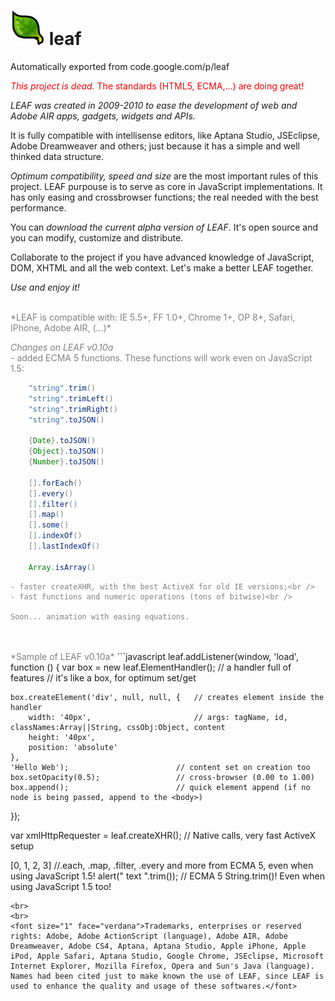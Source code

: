 # ![leaf](visual/logo.png) leaf
Automatically exported from code.google.com/p/leaf


<font color="red">*This project is dead.* The standards (HTML5, ECMA,...) are doing great!</font>

*LEAF was created in 2009-2010 to ease the development of web and Adobe AIR apps, gadgets, widgets and APIs.*

It is fully compatible with intellisense editors, like Aptana Studio, JSEclipse, Adobe Dreamweaver and others; just because it has a simple and well thinked data structure. 

*Optimum compatibility, speed and size* are the most important rules of this project. LEAF purpouse is to serve as core in JavaScript implementations. It has only easing and crossbrowser functions; the real needed with the best performance.

You can *download the current alpha version of LEAF*. It's open source and you can modify, customize and distribute.

Collaborate to the project if you have advanced knowledge of JavaScript, DOM, XHTML and all the web context. Let's make a better LEAF together.

*Use and enjoy it!*

<br />
<font color="gray">*LEAF is compatible with: IE 5.5+, FF 1.0+, Chrome 1+, OP 8+, Safari, IPhone, Adobe AIR, (...)*
<br />

*Changes on LEAF v0.10a*
<br />
    - added ECMA 5 functions. These functions will work even on JavaScript 1.5:
```javascript
    "string".trim()
    "string".trimLeft()
    "string".trimRight()
    "string".toJSON()

    {Date}.toJSON()
    {Object}.toJSON()
    {Number}.toJSON()

    [].forEach()
    [].every()
    [].filter()
    [].map()
    [].some()
    [].indexOf()
    [].lastIndexOf()

    Array.isArray()
``` 
    - faster createXHR, with the best ActiveX for old IE versions;<br />
    - fast functions and numeric operations (tons of bitwise)<br />

    Soon... animation with easing equations.
<br />
<br />
*Sample of LEAF v0.10a*

</font>
```javascript
leaf.addListener(window, 'load', function ()
{
    var box = new leaf.ElementHandler();     // a handler full of features
                                             // it's like a box, for optimum set/get
	
    box.createElement('div', null, null, {   // creates element inside the handler
        width: '40px',                       // args: tagName, id, classNames:Array||String, cssObj:Object, content
        height: '40px',
        position: 'absolute'
    },
    'Hello Web');                        // content set on creation too
    box.setOpacity(0.5);                 // cross-browser (0.00 to 1.00)
    box.append();                        // quick element append (if no node is being passed, append to the <body>)
});

var xmlHttpRequester = leaf.createXHR(); // Native calls, very fast ActiveX setup

[0, 1, 2, 3]                             //.each, .map, .filter, .every and more from ECMA 5, even when using JavaScript 1.5!
alert("   text   ".trim());              // ECMA 5 String.trim()! Even when using JavaScript 1.5 too!
```
<br>
<br>
<font size="1" face="verdana">Trademarks, enterprises or reserved rights: Adobe, Adobe ActionScript (language), Adobe AIR, Adobe Dreamweaver, Adobe CS4, Aptana, Aptana Studio, Apple iPhone, Apple iPod, Apple Safari, Aptana Studio, Google Chrome, JSEclipse, Microsoft Internet Explorer, Mozilla Firefox, Opera and Sun's Java (language). Names had been cited just to make known the use of LEAF, since LEAF is used to enhance the quality and usage of these softwares.</font>

